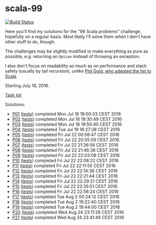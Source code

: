 # scala-99

[![Build Status](https://travis-ci.org/kubukoz/scala-99.svg?branch=master)](https://travis-ci.org/kubukoz/scala-99)

Here you'll find my solutions for the "99 Scala problems" challenge, hopefully on a regular basis.
Most likely I'll solve them when I don't have other stuff to do, though.

The challenges may be slightly modified to make everything
as pure as possible, e.g. returning an `Option` instead of throwing an exception.

I also don't focus on readability as much as on performance and stack safety (usually by tail recursion),
unlike [Phil Gold, who adapted the list to Scala](http://aperiodic.net/phil/).

Starting July 18, 2016.

[Task list](http://aperiodic.net/phil/scala/s-99/)

Solutions:

- [P01](src/main/scala/com/kubukoz/scala99/P01.scala) ([tests](src/test/scala/com/kubukoz/scala99/P01Tests.scala)) completed Mon Jul 18 18:00:33 CEST 2016
- [P02](src/main/scala/com/kubukoz/scala99/P02.scala) ([tests](src/test/scala/com/kubukoz/scala99/P02Tests.scala)) completed Mon Jul 18 19:30:49 CEST 2016
- [P03](src/main/scala/com/kubukoz/scala99/P03.scala) ([tests](src/test/scala/com/kubukoz/scala99/P03Tests.scala)) completed Mon Jul 18 19:50:40 CEST 2016
- [P04](src/main/scala/com/kubukoz/scala99/P04.scala) ([tests](src/test/scala/com/kubukoz/scala99/P04Tests.scala)) completed Tue Jul 19 16:27:38 CEST 2016
- [P05](src/main/scala/com/kubukoz/scala99/P05.scala) ([tests](src/test/scala/com/kubukoz/scala99/P05Tests.scala)) completed Fri Jul 22 00:56:47 CEST 2016
- [P06](src/main/scala/com/kubukoz/scala99/P06.scala) ([tests](src/test/scala/com/kubukoz/scala99/P06Tests.scala)) completed Fri Jul 22 20:55:59 CEST 2016
- [P07](src/main/scala/com/kubukoz/scala99/P07.scala) ([tests](src/test/scala/com/kubukoz/scala99/P07Tests.scala)) completed Fri Jul 22 21:36:56 CEST 2016
- [P08](src/main/scala/com/kubukoz/scala99/P08.scala) ([tests](src/test/scala/com/kubukoz/scala99/P08Tests.scala)) completed Fri Jul 22 21:46:38 CEST 2016
- [P09](src/main/scala/com/kubukoz/scala99/P09.scala) ([tests](src/test/scala/com/kubukoz/scala99/P09Tests.scala)) completed Fri Jul 22 22:03:08 CEST 2016
- [P10](src/main/scala/com/kubukoz/scala99/P10.scala) ([tests](src/test/scala/com/kubukoz/scala99/P10Tests.scala)) completed Fri Jul 22 22:08:22 CEST 2016
- [P11](src/main/scala/com/kubukoz/scala99/P11.scala) ([tests](src/test/scala/com/kubukoz/scala99/P11Tests.scala)) completed Fri Jul 22 22:11:55 CEST 2016
- [P12](src/main/scala/com/kubukoz/scala99/P12.scala) ([tests](src/test/scala/com/kubukoz/scala99/P12Tests.scala)) completed Fri Jul 22 22:14:36 CEST 2016
- [P13](src/main/scala/com/kubukoz/scala99/P13.scala) ([tests](src/test/scala/com/kubukoz/scala99/P13Tests.scala)) completed Fri Jul 22 22:21:44 CEST 2016
- [P14](src/main/scala/com/kubukoz/scala99/P14.scala) ([tests](src/test/scala/com/kubukoz/scala99/P14Tests.scala)) completed Fri Jul 22 22:29:21 CEST 2016
- [P15](src/main/scala/com/kubukoz/scala99/P15.scala) ([tests](src/test/scala/com/kubukoz/scala99/P15Tests.scala)) completed Fri Jul 22 22:35:51 CEST 2016
- [P16](src/main/scala/com/kubukoz/scala99/P16.scala) ([tests](src/test/scala/com/kubukoz/scala99/P16Tests.scala)) completed Fri Jul 22 22:56:24 CEST 2016
- [P17](src/main/scala/com/kubukoz/scala99/P17.scala) ([tests](src/test/scala/com/kubukoz/scala99/P17Tests.scala)) completed Tue Aug 2 00:24:12 CEST 2016
- [P18](src/main/scala/com/kubukoz/scala99/P18.scala) ([tests](src/test/scala/com/kubukoz/scala99/P18Tests.scala)) completed Tue Aug 2 19:22:40 CEST 2016
- [P19](src/main/scala/com/kubukoz/scala99/P19.scala) ([tests](src/test/scala/com/kubukoz/scala99/P19Tests.scala)) completed Tue Aug 2 19:44:00 CEST 2016
- [P20](src/main/scala/com/kubukoz/scala99/P20.scala) ([tests](src/test/scala/com/kubukoz/scala99/P20Tests.scala)) completed Wed Aug 24 23:11:28 CEST 2016
- [P21](src/main/scala/com/kubukoz/scala99/P21.scala) ([tests](src/test/scala/com/kubukoz/scala99/P21Tests.scala)) completed Wed Aug 24 23:41:49 CEST 2016
